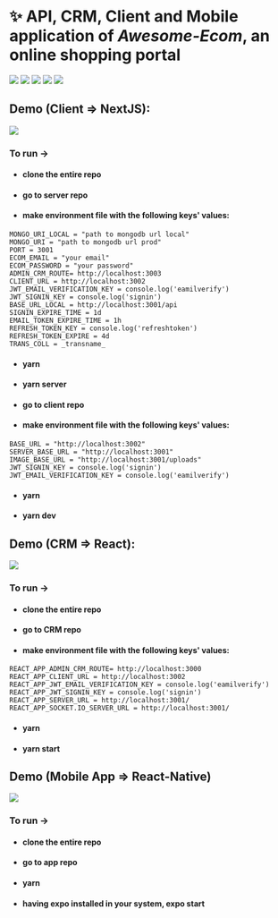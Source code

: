 # ✨ API, CRM, Client and Mobile application of **_Awesome-Ecom_**, an online shopping portal

<p>
<img src="https://img.shields.io/badge/CRM-ReactJS-blue?logo=react">
<img src="https://img.shields.io/badge/Client-NextJS-%23000?logo=next.js">
<img src="https://img.shields.io/badge/Mobile App-React Native-61dafb?logo=android">
<img src="https://img.shields.io/badge/Backend-NodeJS-green?logo=node.js">
<img src="https://img.shields.io/badge/DataBase-MongoDB-lightgreen?logo=mongoDB">

</p>

## Demo (Client => NextJS):

![](./demo/client.gif)

### To run ->

- #### clone the entire repo
- #### go to server repo
- #### make environment file with the following keys' values:

```
MONGO_URI_LOCAL = "path to mongodb url local"
MONGO_URI = "path to mongodb url prod"
PORT = 3001
ECOM_EMAIL = "your email"
ECOM_PASSWORD = "your password"
ADMIN_CRM_ROUTE= http://localhost:3003
CLIENT_URL = http://localhost:3002
JWT_EMAIL_VERIFICATION_KEY = console.log('eamilverify')
JWT_SIGNIN_KEY = console.log('signin')
BASE_URL_LOCAL = http://localhost:3001/api
SIGNIN_EXPIRE_TIME = 1d
EMAIL_TOKEN_EXPIRE_TIME = 1h
REFRESH_TOKEN_KEY = console.log('refreshtoken')
REFRESH_TOKEN_EXPIRE = 4d
TRANS_COLL = _transname_
```

- #### yarn
- #### yarn server
- #### go to client repo
- #### make environment file with the following keys' values:

```
BASE_URL = "http://localhost:3002"
SERVER_BASE_URL = "http://localhost:3001"
IMAGE_BASE_URL = "http://localhost:3001/uploads"
JWT_SIGNIN_KEY = console.log('signin')
JWT_EMAIL_VERIFICATION_KEY = console.log('eamilverify')
```

- #### yarn
- #### yarn dev

## Demo (CRM => React):

![](./demo/crm.gif)

### To run ->

- #### clone the entire repo
- #### go to CRM repo
- #### make environment file with the following keys' values:

```
REACT_APP_ADMIN_CRM_ROUTE= http://localhost:3000
REACT_APP_CLIENT_URL = http://localhost:3002
REACT_APP_JWT_EMAIL_VERIFICATION_KEY = console.log('eamilverify')
REACT_APP_JWT_SIGNIN_KEY = console.log('signin')
REACT_APP_SERVER_URL = http://localhost:3001/
REACT_APP_SOCKET.IO_SERVER_URL = http://localhost:3001/
```

- #### yarn
- #### yarn start

## Demo (Mobile App => React-Native)

![](./demo/App.gif)

### To run ->

- #### clone the entire repo
- #### go to app repo
- #### yarn
- #### having expo installed in your system, expo start

